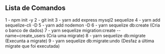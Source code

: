 ## Lista de Comandos
1 - npm init -y
2 - git init 
3 - yarn add express mysql2 sequelize
4 - yarn add sequelize-cli -D 
5 - yarn add nodemon -D 
6 - yarn sequelize db:create (Cria o banco de dados)
7 - yarn sequelize migration:create --name=create_users (Cria uma migrate)
8 - yarn sequelize db:migrate (Execunta a migrate)
9 - yarn sequelize db:migrate:undo (Desfaz a última migrate que foi executada)